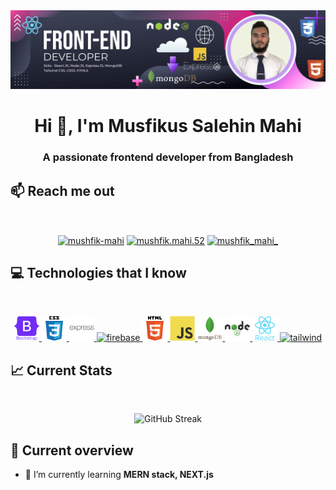<a href="https://www.facebook.com/mirhussainmurtaza/">
<img src="https://raw.githubusercontent.com/MushfikMahi/MushfikMahi/main/linkdin cover.jpg" />
</a>


<h1 align="center">Hi 👋, I'm Musfikus Salehin Mahi</h1>
<h3 align="center">A passionate frontend developer from Bangladesh</h3>



## 📫 Reach me out
<br/>
<p align="center">
<a href="https://linkedin.com/in/mushfik-mahi" target="blank"><img align="center" src="https://raw.githubusercontent.com/rahuldkjain/github-profile-readme-generator/master/src/images/icons/Social/linked-in-alt.svg" alt="mushfik-mahi" height="30" width="40" /></a>
<a href="https://fb.com/mushfik.mahi.52" target="blank"><img align="center" src="https://raw.githubusercontent.com/rahuldkjain/github-profile-readme-generator/master/src/images/icons/Social/facebook.svg" alt="mushfik.mahi.52" height="30" width="40" /></a>
<a href="https://instagram.com/mushfik_mahi_" target="blank"><img align="center" src="https://raw.githubusercontent.com/rahuldkjain/github-profile-readme-generator/master/src/images/icons/Social/instagram.svg" alt="mushfik_mahi_" height="30" width="40" /></a>
</p>

## 💻 Technologies that I know
<br/>
<p align="center"> <a href="https://getbootstrap.com" target="_blank" rel="noreferrer"> <img src="https://raw.githubusercontent.com/devicons/devicon/master/icons/bootstrap/bootstrap-plain-wordmark.svg" alt="bootstrap" width="40" height="40"/> </a> <a href="https://www.w3schools.com/css/" target="_blank" rel="noreferrer"> <img src="https://raw.githubusercontent.com/devicons/devicon/master/icons/css3/css3-original-wordmark.svg" alt="css3" width="40" height="40"/> </a> <a href="https://expressjs.com" target="_blank" rel="noreferrer"> <img src="https://raw.githubusercontent.com/devicons/devicon/master/icons/express/express-original-wordmark.svg" alt="express" width="40" height="40"/> </a> <a href="https://firebase.google.com/" target="_blank" rel="noreferrer"> <img src="https://www.vectorlogo.zone/logos/firebase/firebase-icon.svg" alt="firebase" width="40" height="40"/> </a> <a href="https://www.w3.org/html/" target="_blank" rel="noreferrer"> <img src="https://raw.githubusercontent.com/devicons/devicon/master/icons/html5/html5-original-wordmark.svg" alt="html5" width="40" height="40"/> </a> <a href="https://developer.mozilla.org/en-US/docs/Web/JavaScript" target="_blank" rel="noreferrer"> <img src="https://raw.githubusercontent.com/devicons/devicon/master/icons/javascript/javascript-original.svg" alt="javascript" width="40" height="40"/> </a> <a href="https://www.mongodb.com/" target="_blank" rel="noreferrer"> <img src="https://raw.githubusercontent.com/devicons/devicon/master/icons/mongodb/mongodb-original-wordmark.svg" alt="mongodb" width="40" height="40"/> </a> <a href="https://nodejs.org" target="_blank" rel="noreferrer"> <img src="https://raw.githubusercontent.com/devicons/devicon/master/icons/nodejs/nodejs-original-wordmark.svg" alt="nodejs" width="40" height="40"/> </a> <a href="https://reactjs.org/" target="_blank" rel="noreferrer"> <img src="https://raw.githubusercontent.com/devicons/devicon/master/icons/react/react-original-wordmark.svg" alt="react" width="40" height="40"/> </a> <a href="https://tailwindcss.com/" target="_blank" rel="noreferrer"> <img src="https://www.vectorlogo.zone/logos/tailwindcss/tailwindcss-icon.svg" alt="tailwind" width="40" height="40"/> </a> </p>

<!-- <p align="center">&nbsp;<img align="center" src="https://github-readme-stats.vercel.app/api?username=mushfikmahi&show_icons=true&locale=en" alt="mushfikmahi" /></p> -->

## 📈 Current Stats
<br/>
<p align="center"><img src="https://streak-stats.demolab.com?user=MushfikMahi&theme=black-ice&hide_border=true&fire=EB8216&stroke=37DEEB&ring=EB8916&currStreakNum=EB8A08&border=EBEBEB&sideNums=26EBDC&currStreakLabel=EB8E1B&sideLabels=26EBDC&dates=EBEBEB&background=300%2C000000%2C000000" alt="GitHub Streak" /></p>


## 👀 Current overview
- 🌱 I’m currently learning **MERN stack, NEXT.js**
